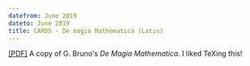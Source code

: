```yaml
---
datefrom: June 2019
dateto: June 2019
title: CARDS - De magia Mathematica (Latin)
---
```


[\[PDF\]](stuff/de-magia-mathematica.pdf) A copy of G. Bruno's _De Magia Mathematica_. I liked TeXing this!
